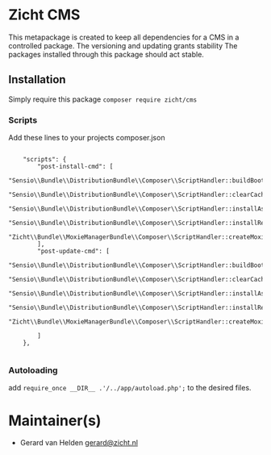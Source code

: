 # Zicht CMS

This metapackage is created to keep all dependencies for a CMS in a 
controlled package. The versioning and updating grants stability 
The packages installed through this package should act stable.

## Installation
Simply require this package `composer require zicht/cms`

### Scripts
Add these lines to your projects composer.json

```

    "scripts": {
        "post-install-cmd": [
            "Sensio\\Bundle\\DistributionBundle\\Composer\\ScriptHandler::buildBootstrap",
            "Sensio\\Bundle\\DistributionBundle\\Composer\\ScriptHandler::clearCache",
            "Sensio\\Bundle\\DistributionBundle\\Composer\\ScriptHandler::installAssets",
            "Sensio\\Bundle\\DistributionBundle\\Composer\\ScriptHandler::installRequirementsFile",
            "Zicht\\Bundle\\MoxieManagerBundle\\Composer\\ScriptHandler::createMoxieManagerSymlinks"
        ],
        "post-update-cmd": [
            "Sensio\\Bundle\\DistributionBundle\\Composer\\ScriptHandler::buildBootstrap",
            "Sensio\\Bundle\\DistributionBundle\\Composer\\ScriptHandler::clearCache",
            "Sensio\\Bundle\\DistributionBundle\\Composer\\ScriptHandler::installAssets",
            "Sensio\\Bundle\\DistributionBundle\\Composer\\ScriptHandler::installRequirementsFile",
            "Zicht\\Bundle\\MoxieManagerBundle\\Composer\\ScriptHandler::createMoxieManagerSymlinks"

        ]
    },
    
```

### Autoloading
add `require_once __DIR__ .'/../app/autoload.php';` to the desired files.

# Maintainer(s)
* Gerard van Helden <gerard@zicht.nl>
